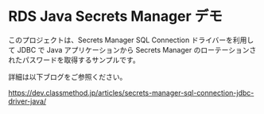 # RDS Java Secrets Manager デモ
このプロジェクトは、Secrets Manager SQL Connection ドライバーを利用して JDBC で Java アプリケーションから Secrets Manager のローテーションされたパスワードを取得するサンプルです。

詳細は以下ブログをご参照ください。

https://dev.classmethod.jp/articles/secrets-manager-sql-connection-jdbc-driver-java/
